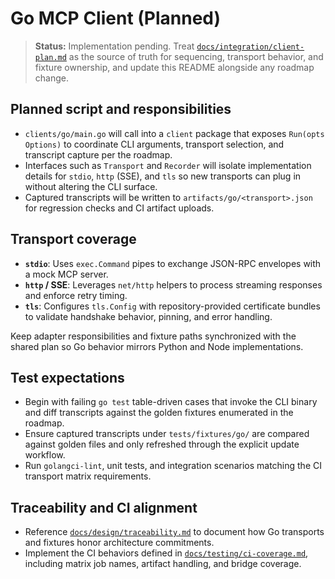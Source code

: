 # Go MCP Client (Planned)

> **Status:** Implementation pending. Treat
> [`docs/integration/client-plan.md`](../../docs/integration/client-plan.md) as the
> source of truth for sequencing, transport behavior, and fixture ownership, and
> update this README alongside any roadmap change.

## Planned script and responsibilities
- `clients/go/main.go` will call into a `client` package that exposes `Run(opts
  Options)` to coordinate CLI arguments, transport selection, and transcript
  capture per the roadmap.
- Interfaces such as `Transport` and `Recorder` will isolate implementation
  details for `stdio`, `http` (SSE), and `tls` so new transports can plug in
  without altering the CLI surface.
- Captured transcripts will be written to `artifacts/go/<transport>.json` for
  regression checks and CI artifact uploads.

## Transport coverage
- **`stdio`**: Uses `exec.Command` pipes to exchange JSON-RPC envelopes with a
  mock MCP server.
- **`http` / SSE**: Leverages `net/http` helpers to process streaming responses
  and enforce retry timing.
- **`tls`**: Configures `tls.Config` with repository-provided certificate bundles
  to validate handshake behavior, pinning, and error handling.

Keep adapter responsibilities and fixture paths synchronized with the shared plan
so Go behavior mirrors Python and Node implementations.

## Test expectations
- Begin with failing `go test` table-driven cases that invoke the CLI binary and
  diff transcripts against the golden fixtures enumerated in the roadmap.
- Ensure captured transcripts under `tests/fixtures/go/` are compared against
  golden files and only refreshed through the explicit update workflow.
- Run `golangci-lint`, unit tests, and integration scenarios matching the CI
  transport matrix requirements.

## Traceability and CI alignment
- Reference [`docs/design/traceability.md`](../../docs/design/traceability.md) to
  document how Go transports and fixtures honor architecture commitments.
- Implement the CI behaviors defined in
  [`docs/testing/ci-coverage.md`](../../docs/testing/ci-coverage.md), including
  matrix job names, artifact handling, and bridge coverage.
